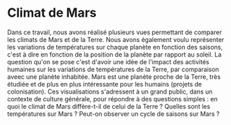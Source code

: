 # Climat de Mars

Dans ce travail, nous avons réalisé plusieurs vues permettant de comparer les climats de Mars et de la Terre. Nous avons également voulu représenter les variations de températures sur chaque planète en fonction des saisons, c'est à dire en fonction de la position de la planète par rapport au soleil. La question qu'on se pose c'est d'avoir une idée de l'impact des activités humaines sur les variations de températures de la Terre, par comparaison aveec une planète inhabitée. Mars est une planète proche de la Terre, très étudiée et de plus en plus intéressante pour les humains (projets de colonisation). Ces visualisations s'adressent à un grand public, dans un contexte de culture générale, pour répondre à des questions simples : en quoi le climat de Mars diffère-t-il de celui de la Terre ? Quelles sont les températures sur Mars ? Peut-on observer un cycle de saisons sur Mars ?

